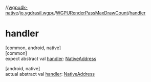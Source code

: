 //[wgpu4k-native](../../../index.md)/[io.ygdrasil.wgpu](../index.md)/[WGPURenderPassMaxDrawCount](index.md)/[handler](handler.md)

# handler

[common, android, native]\
[common]\
expect abstract val [handler](handler.md): [NativeAddress](../../ffi/-native-address/index.md)

[android, native]\
actual abstract val [handler](handler.md): [NativeAddress](../../ffi/-native-address/index.md)